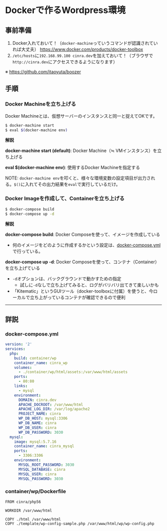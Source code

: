 # Dockerで作るWordpress環境

## 事前準備

1. Docker入れておいて！（`docker-machine`っていうコマンドが認識されていれば大丈夫） https://www.docker.com/products/docker-toolbox
1. `/etc/hosts`に`192.168.99.100 cinra.dev`を加えておいて！（ブラウザで`http://cinra.dev`にアクセスできるようになります）

※ https://github.com/itaoyuta/boozer

## 手順

### Docker Machineを立ち上げる

Docker Machineとは、仮想サーバーのインスタンスと同一と捉えてOKです。

```sh
$ docker-machine start
$ eval $(docker-machine env)
```

**解説**

**docker-machine start (default)**: Docker Machine（≒ VMインスタンス）を立ち上げる

**eval $(docker-machine env)**: 使用するDocker Machineを指定する

NOTE: `docker-machine env`を叩くと、様々な環境変数の設定項目が出力される。`$()`に入れてその出力結果を`eval`で実行しているだけ。

### Docker Imageを作成して、Containerを立ち上げる

```sh
$ docker-compose build
$ docker-compose up -d
```

**解説**

**docker-compose build**: Docker Composeを使って、イメージを作成している

- 何のイメージをどのように作成するかという設定は、[docker-compose.yml](https://github.com/cinra/wp-docker/blob/master/docker-compose.yml)で行っている。

**docker-compose up -d**: Docker Composeを使って、コンテナ（Container）を立ち上げている

- `-d`オプションは、バックグラウンドで動かすための指定
  - 試しに`-d`なしで立ち上げてみると、ログがバリバリ出てきて楽しいかも
- 「Kitematic」というGUIツール（docker-toolboxに付属）を使うと、今ローカルで立ち上がっているコンテナが確認できるので便利

---

## 詳説

### docker-compose.yml

```yml
version: '2'
services:
  php:
    build: container/wp
    container_name: cinra_wp
    volumes:
      - ./container/wp/html/assets:/var/www/html/assets
    ports:
      - 80:80
    links:
      - mysql
    environment:
      DOMAIN: cinra.dev
      APACHE_DOCROOT: /var/www/html
      APACHE_LOG_DIR: /var/log/apache2
      PROJECT_NAME: cinra
      WP_DB_HOST: mysql:3306
      WP_DB_NAME: cinra
      WP_DB_USER: cinra
      WP_DB_PASSWORD: 3030
  mysql:
    image: mysql:5.7.16
    container_name: cinra_mysql
    ports:
      - 3306:3306
    environment:
      MYSQL_ROOT_PASSWORD: 3030
      MYSQL_DATABASE: cinra
      MYSQL_USER: cinra
      MYSQL_PASSWORD: 3030
```

### container/wp/Dockerfile

```
FROM cinra/php56

WORKDIR /var/www/html

COPY ./html /var/www/html
COPY ./template/wp-config-sample.php /var/www/html/wp/wp-config.php
```
